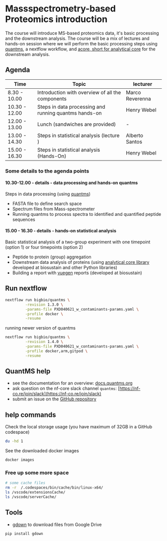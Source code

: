 # Massspectrometry-based Proteomics introduction

The course will introduce MS-based proteomics data, it's basic processing and
the downstream analysis. The course will be a mix of lectures and hands-on session
where we will perform the basic processing steps using
[quantms](https://docs.quantms.org/en/latest/), a nextflow workflow, and
[acore, short for analytical core](https://analytics-core.readthedocs.io/latest/)
for the downstream analysis.

## Agenda

| Time          | Topic                                                 | lecturer        |
| ------------- | ----------------------------------------------------- | --------------- |
| 8.30 - 10.00  | Introduction with overview of all the components      | Marco Reverenna |
| 10.30 - 12.00 | Steps in data processing and running quantms hands-on | Henry Webel     |
| 12.00 - 13.00 | Lunch (sandwiches are provided)                       | -               |
| 13.00 - 14.30 | Steps in statistical analysis (lecture )              | Alberto Santos  |
| 15.00 - 16.30 | Steps in statistical analysis (Hands-On)              | Henry Webel     |

### Some details to the agenda points

#### 10.30-12.00 - details - data processing and hands-on quantms

Steps in data processing (using [quantms](https://docs.quantms.org/en/latest/))

- FASTA file to define search space
- Spectrum files from Mass-spectrometer
- Running quantms to process spectra to identified and quantified peptide sequences

#### 15.00 - 16.30 - details - hands-on statistical analysis

Basic statistical analysis of a two-group experiment with one timepoint (option 1) or four timepoints (option 2)

- Peptide to protein (group) aggregation
- Downstream data analysis of proteins (using [analytical core library](https://analytics-core.readthedocs.io/latest/)
  developed at biosustain and other Python libraries)
- Building a report with [vuegen](https://vuegen.readthedocs.io/en/latest/) reports (developed at biosustain)

## Run nextflow

```bash
nextflow run bigbio/quantms \
         -revision 1.3.0 \
         -params-file PXD040621_w_contaminants-params.yaml \
         -profile docker \
         -resume
```

running newer version of quantms

```bash
nextflow run bigbio/quantms \
         -revision 1.4.0 \
         -params-file PXD040621_w_contaminants-params.yaml \
         -profile docker,arm,gitpod \
         -resume
```

## QuantMS help

- see the documentation for an overview: [docs.quantms.org](https://docs.quantms.org)
- ask question on the nf-core slack channel `quantms`: [https://nf-co.re/join/slack](https://nf-co.re/join/slack)
- submit an issue on the [GitHub repository](https://github.com/bigbio/quantms/issues)

## help commands

Check the local storage usage (you have maximum of 32GB in a GitHub codespace)

```bash
du -hd 1
```

See the downloaded docker images

```bash
docker images
```

### Free up some more space

```bash
# some cache files
rm -r  /.codespaces/bin/cache/bin/linux-x64/
ls /vscode/extensionsCache/
ls /vscode/serverCache/
```

## Tools

- [gdown](https://github.com/wkentaro/gdown) to download files from Google Drive

```
pip install gdown
```

